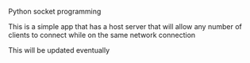 Python socket programming

This is a simple app that has a host server that will allow any number of clients to connect while on the same network connection

This will be updated eventually